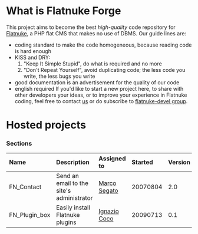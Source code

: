 # What is Flatnuke Forge #
This project aims to become the best _high-quality_ code repository for [Flatnuke](http://flatnuke.org/), a PHP flat CMS that makes no use of DBMS. Our guide lines are:
  * coding standard to make the code homogeneous, because reading code is hard enough
  * KISS and DRY:
    1. "Keep It Simple Stupid", do what is required and no more
    1. "Don't Repeat Yourself", avoid duplicating code; the less code you write, the less bugs you write
  * good documentation is an advertisement for the quality of our code
  * english required
If you'd like to start a new project here, to share with other developers your ideas, or to improve your experience in Flatnuke coding, feel free to contact [us](mailto:marco.segato@gmail.com) or do subscribe to [flatnuke-devel group](http://groups.google.com/group/Flatnuke-devel).
#  #
# Hosted projects #
### Sections ###
| **Name** | **Description** | **Assigned to** | **Started** | **Version** | **Status** |
|:---------|:----------------|:----------------|:------------|:------------|:-----------|
|FN\_Contact|Send an email to the site's administrator|[Marco Segato](http://marcosegato.altervista.org)|20070804|2.0|Coding|
|FN\_Plugin\_box|Easily install Flatnuke plugins|[Ignazio Coco](http://taison.altervista.org/)|20090713|0.1|Coding|
